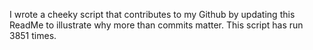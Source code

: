 I wrote a cheeky script that contributes to my Github by updating this ReadMe to illustrate why more than commits matter. This script has run 3851 times.